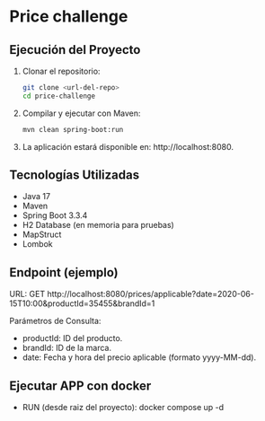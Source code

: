 # Price challenge

## Ejecución del Proyecto

1. Clonar el repositorio:
   ```bash
   git clone <url-del-repo>
   cd price-challenge

2. Compilar y ejecutar con Maven:
   ```bash
   mvn clean spring-boot:run

3. La aplicación estará disponible en: http://localhost:8080.


## Tecnologías Utilizadas

- Java 17
- Maven
- Spring Boot 3.3.4
- H2 Database (en memoria para pruebas)
- MapStruct
- Lombok


## Endpoint (ejemplo)

URL:
GET http://localhost:8080/prices/applicable?date=2020-06-15T10:00&productId=35455&brandId=1

Parámetros de Consulta:

- productId: ID del producto.
- brandId: ID de la marca.
- date: Fecha y hora del precio aplicable (formato yyyy-MM-dd).


## Ejecutar APP con docker

- RUN (desde raiz del proyecto): docker compose up -d
